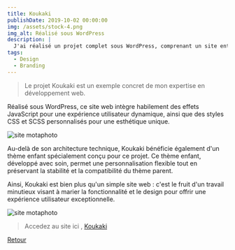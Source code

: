 ```yaml
---
title: Koukaki
publishDate: 2019-10-02 00:00:00
img: /assets/stock-4.png
img_alt: Réalisé sous WordPress
description: |
  J'ai réalisé un projet complet sous WordPress, comprenant un site entièrement personnalisé avec un thème enfant
tags:
  - Design
  - Branding
---
```


> Le projet Koukaki est un exemple concret de mon expertise en développement web. 

Réalisé sous WordPress, ce site web intègre habilement des effets JavaScript pour une expérience utilisateur dynamique, ainsi que des styles CSS et SCSS personnalisés pour une esthétique unique.

<img src="/assets/orange1.png" alt="site motaphoto">

Au-delà de son architecture technique, Koukaki bénéficie également d'un thème enfant spécialement conçu pour ce projet. Ce thème enfant, développé avec soin, permet une personnalisation flexible tout en préservant la stabilité et la compatibilité du thème parent.

Ainsi, Koukaki est bien plus qu'un simple site web : c'est le fruit d'un travail minutieux visant à marier la fonctionnalité et le design pour offrir une expérience utilisateur exceptionnelle.

<img src="/assets/orange.png" alt="site motaphoto">


>Accedez au site ici , <a href="https://orange.presta-modulo.fr/">Koukaki</a> 

<a class="back-link" href="/work/"><Icon icon="arrow-left" /> Retour</a>